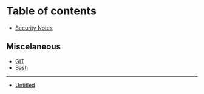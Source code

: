# Table of contents

* [Security Notes](README.md)

## Miscelaneous

* [GIT](miscelaneous/miscelaneous.md)
* [Bash](miscelaneous/bash.md)

---

* [Untitled](untitled.md)

